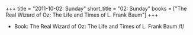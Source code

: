 +++
title = "2011-10-02: Sunday"
short_title = "02: Sunday"
books = ["The Real Wizard of Oz: The Life and Times of L. Frank Baum"]
+++


* Book: The Real Wizard of Oz: The Life and Times of L. Frank Baum /f/
